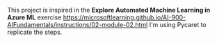 This project is inspired in the **Explore Automated Machine Learning in Azure ML** exercise 
https://microsoftlearning.github.io/AI-900-AIFundamentals/instructions/02-module-02.html
I'm using Pycaret to replicate the steps.